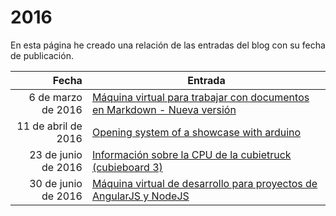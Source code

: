 # 2016

En esta página he creado una relación de las entradas del blog con su fecha de publicación.

| Fecha  | Entrada |
| --: | -- |
| 6 de marzo de 2016 | [Máquina virtual para trabajar con documentos en Markdown - Nueva versión](../2016/maquina_virtual_para_trabajar_con_documentos_en_markdown_-_nueva_version.md) |
| 11 de abril de 2016 | [Opening system of a showcase with arduino](../2016/opening_system_of_a_showcase_with_arduino.md) |
| 23 de junio de 2016 | [Información sobre la CPU de la cubietruck (cubieboard 3)](../2016/informacion_sobre_la_cpu_de_la_cubietruck_cubieboard_3.md) |
| 30 de junio de 2016 | [Máquina virtual de desarrollo para proyectos de AngularJS y NodeJS](../2016/maquina_virtual_de_desarrollo_para_proyectos_de_angularjs_y_nodejs.md) |
